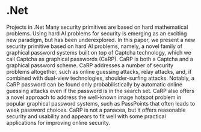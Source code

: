 # .Net
Projects in .Net 
Many security primitives are based on hard mathematical problems. Using hard AI problems for security is emerging as an exciting new paradigm, but has been underexplored. In this paper, we present a new security primitive based on hard AI problems, namely, a novel family of graphical password systems built on top of Captcha technology, which we call Captcha as graphical passwords (CaRP). CaRP is both a Captcha and a graphical password scheme. CaRP addresses a number of security problems altogether, such as online guessing attacks, relay attacks, and, if combined with dual-view technologies, shoulder-surfing attacks. Notably, a CaRP password can be found only probabilistically by automatic online guessing attacks even if the password is in the search set. CaRP also offers a novel approach to address the well-known image hotspot problem in popular graphical password systems, such as PassPoints that often leads to weak password choices. CaRP is not a panacea, but it offers reasonable security and usability and appears to fit well with some practical applications for improving online security.
